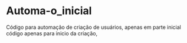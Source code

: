 # Automa-o_inicial
Código para automação de criação de usuários, apenas em parte inicial código apenas para inicio da criação,
